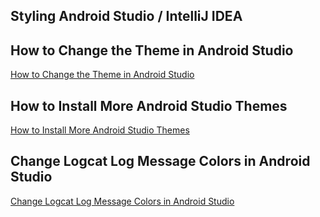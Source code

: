 ## Styling Android Studio / IntelliJ IDEA
## How to Change the Theme in Android Studio
[How to Change the Theme in Android Studio](https://www.youtube.com/watch?v=xL7irChmFkY&list=PLrnPJCHvNZuCVWUUxmhA-3YR17S9xsY5k&index=1)  
  
## How to Install More Android Studio Themes
[How to Install More Android Studio Themes](https://www.youtube.com/watch?v=bSfW4V_1VsA&list=PLrnPJCHvNZuCVWUUxmhA-3YR17S9xsY5k&index=2)  
  
## Change Logcat Log Message Colors in Android Studio
[Change Logcat Log Message Colors in Android Studio](https://www.youtube.com/watch?v=QUWfRaP-GC4&list=PLrnPJCHvNZuCVWUUxmhA-3YR17S9xsY5k&index=3)  
  